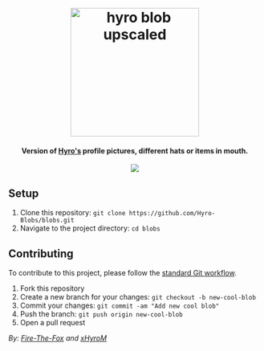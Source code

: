 <h1 align="center">
  <br>
  <img src="https://github.com/Hyro-Blobs/blobs/blob/main/base/hyro_blob-upscaled.png?raw=true" alt="hyro blob upscaled" width="256">
  <br>
</h1>

<h4 style="text-align: center">Version of <a href="https://github.com/xHyroM" target="_blank">Hyro's</a> profile pictures, different hats or items in mouth.</h4>

<p align="center">
    <a href="https://discord.gg/kFPKmEKeMS/" alt="Discord">
        <img src="https://img.shields.io/discord/1046534628577640528?label=discord&style=for-the-badge&color=2fbfc4"/>
    </a>
</p>

## Setup

1. Clone this repository: `git clone https://github.com/Hyro-Blobs/blobs.git`
2. Navigate to the project directory: `cd blobs`

## Contributing

To contribute to this project, please follow the [standard Git workflow](https://git-scm.com/book/en/v2/Git-Basics-Getting-a-Git-Repository#The-Standard-Git-Workflow).

1. Fork this repository
2. Create a new branch for your changes: `git checkout -b new-cool-blob`
3. Commit your changes: `git commit -am "Add new cool blob"`
4. Push the branch: `git push origin new-cool-blob`
5. Open a pull request

_By: [Fire-The-Fox](https://github.com/Fire-The-Fox) and [xHyroM](https://github.com/xHyroM)_
